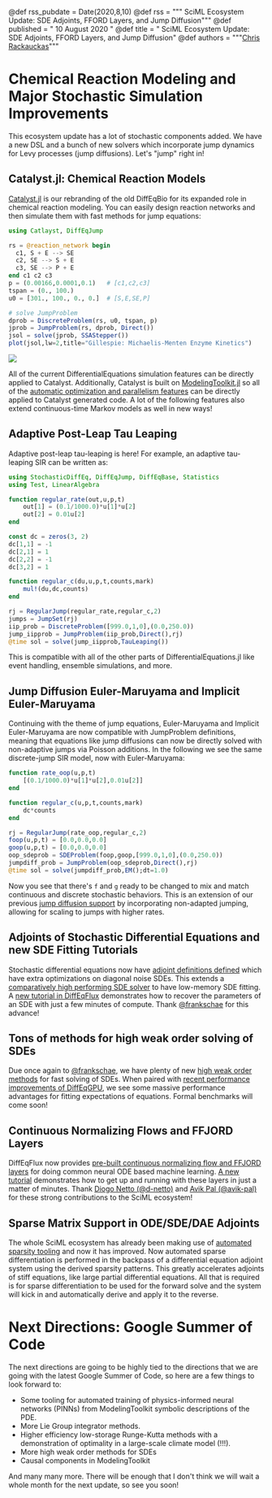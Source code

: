 @def rss_pubdate = Date(2020,8,10)
@def rss = """ SciML Ecosystem Update: SDE Adjoints, FFORD Layers, and Jump Diffusion"""
@def published = " 10 August 2020 "
@def title = " SciML Ecosystem Update: SDE Adjoints, FFORD Layers, and Jump Diffusion"
@def authors = """<a href="https://github.com/ChrisRackauckas">Chris Rackauckas</a>"""

# Chemical Reaction Modeling and Major Stochastic Simulation Improvements

This ecosystem update has a lot of stochastic components added. We have a new
DSL and a bunch of new solvers which incorporate jump dynamics for Levy processes
(jump diffusions). Let's "jump" right in!

## Catalyst.jl: Chemical Reaction Models

[Catalyst.jl](https://catalyst.sciml.ai/dev/) is our rebranding of the old
DiffEqBio for its expanded role in chemical reaction modeling. You can easily
design reaction networks and then simulate them with fast methods for jump
equations:

```julia
using Catlayst, DiffEqJump

rs = @reaction_network begin
  c1, S + E --> SE
  c2, SE --> S + E
  c3, SE --> P + E
end c1 c2 c3
p = (0.00166,0.0001,0.1)   # [c1,c2,c3]
tspan = (0., 100.)
u0 = [301., 100., 0., 0.]  # [S,E,SE,P]

# solve JumpProblem
dprob = DiscreteProblem(rs, u0, tspan, p)
jprob = JumpProblem(rs, dprob, Direct())
jsol = solve(jprob, SSAStepper())
plot(jsol,lw=2,title="Gillespie: Michaelis-Menten Enzyme Kinetics")
```

![](https://user-images.githubusercontent.com/1814174/87864114-3bf9dd00-c932-11ea-83a0-58f38aee8bfb.png)

All of the current DifferentialEquations simulation features can be directly
applied to Catalyst. Additionally, Catalyst is built on [ModelingToolkit.jl](https://mtk.sciml.ai/dev/)
so all of the [automatic optimization and parallelism features](https://youtu.be/UNkXNZZ3hSw)
can be directly applied to Catalyst generated code. A lot of the following
features also extend continuous-time Markov models as well in new ways!

## Adaptive Post-Leap Tau Leaping

Adaptive post-leap tau-leaping is here! For example, an adaptive tau-leaping
SIR can be written as:

```julia
using StochasticDiffEq, DiffEqJump, DiffEqBase, Statistics
using Test, LinearAlgebra

function regular_rate(out,u,p,t)
    out[1] = (0.1/1000.0)*u[1]*u[2]
    out[2] = 0.01u[2]
end

const dc = zeros(3, 2)
dc[1,1] = -1
dc[2,1] = 1
dc[2,2] = -1
dc[3,2] = 1

function regular_c(du,u,p,t,counts,mark)
    mul!(du,dc,counts)
end

rj = RegularJump(regular_rate,regular_c,2)
jumps = JumpSet(rj)
iip_prob = DiscreteProblem([999.0,1,0],(0.0,250.0))
jump_iipprob = JumpProblem(iip_prob,Direct(),rj)
@time sol = solve(jump_iipprob,TauLeaping())
```

This is compatible with all of the other parts of DifferentialEquations.jl like
event handling, ensemble simulations, and more.

## Jump Diffusion Euler-Maruyama and Implicit Euler-Maruyama

Continuing with the theme of jump equations, Euler-Maruyama and Implicit Euler-Maruyama
are now compatible with JumpProblem definitions, meaning that equations like
jump diffusions can now be directly solved with non-adaptive jumps via Poisson
additions. In the following we see the same discrete-jump SIR model, now with
Euler-Maruyama:

```julia
function rate_oop(u,p,t)
    [(0.1/1000.0)*u[1]*u[2],0.01u[2]]
end

function regular_c(u,p,t,counts,mark)
    dc*counts
end

rj = RegularJump(rate_oop,regular_c,2)
foop(u,p,t) = [0.0,0.0,0.0]
goop(u,p,t) = [0.0,0.0,0.0]
oop_sdeprob = SDEProblem(foop,goop,[999.0,1,0],(0.0,250.0))
jumpdiff_prob = JumpProblem(oop_sdeprob,Direct(),rj)
@time sol = solve(jumpdiff_prob,EM();dt=1.0)
```

Now you see that there's `f` and `g` ready to be changed to mix and match
continuous and discrete stochastic behaviors. This is an extension of our
previous [jump diffusion support](https://diffeq.sciml.ai/stable/tutorials/jump_diffusion/)
by incorporating non-adapted jumping, allowing for scaling to jumps with higher
rates.

## Adjoints of Stochastic Differential Equations and new SDE Fitting Tutorials

Stochastic differential equations now have [adjoint definitions defined](https://frankschae.github.io/post/gsoc2020-high-weak-order-solvers-sde-adjoints/)
which have extra optimizations on diagonal noise SDEs. This extends a
[comparatively high performing SDE solver](https://gist.github.com/ChrisRackauckas/6a03e7b151c86b32d74b41af54d495c6)
to have low-memory SDE fitting. A [new tutorial in DiffEqFlux](https://diffeqflux.sciml.ai/dev/examples/optimization_sde/)
demonstrates how to recover the parameters of an SDE with just a few minutes
of compute. Thank [@frankschae](https://github.com/frankschae) for this advance!

## Tons of methods for high weak order solving of SDEs

Due once again to [@frankschae](https://github.com/frankschae), we have plenty
of new [high weak order methods](https://diffeq.sciml.ai/dev/solvers/sde_solve/#High-Weak-Order-Methods-1)
for fast solving of SDEs. When paired with
[recent performance improvements of DiffEqGPU](https://github.com/SciML/DiffEqGPU.jl),
we see some massive performance advantages for fitting expectations of equations.
Formal benchmarks will come soon!

## Continuous Normalizing Flows and FFJORD Layers

DiffEqFlux now provides
[pre-built continuous normalizing flow and FFJORD layers](https://diffeqflux.sciml.ai/dev/layers/CNFLayer/)
for doing common neural ODE based machine learning. [A new tutorial](https://diffeqflux.sciml.ai/dev/examples/normalizing_flows/)
demonstrates how to get up and running with these layers in just a matter of
minutes. Thank [Diogo Netto (@d-netto)](https://github.com/d-netto) and
[Avik Pal (@avik-pal)](https://github.com/avik-pal) for these strong contributions
to the SciML ecosystem!

## Sparse Matrix Support in ODE/SDE/DAE Adjoints

The whole SciML ecosystem has already been making use of
[automated sparsity tooling](https://openreview.net/pdf?id=rJlPdcY38B) and now
it has improved. Now automated sparse differentiation is performed in the
backpass of a differential equation adjoint system using the derived sparsity
patterns. This greatly accelerates adjoints of stiff equations, like large
partial differential equations. All that is required is for sparse differentiation
to be used for the forward solve and the system will kick in and automatically
derive and apply it to the reverse.

# Next Directions: Google Summer of Code

The next directions are going to be highly tied to the directions that
we are going with the latest Google Summer of Code, so here are a few
things to look forward to:

- Some tooling for automated training of physics-informed neural
  networks (PINNs) from ModelingToolkit symbolic descriptions of the
  PDE.
- More Lie Group integrator methods.
- Higher efficiency low-storage Runge-Kutta methods with a demonstration
  of optimality in a large-scale climate model (!!!).
- More high weak order methods for SDEs
- Causal components in ModelingToolkit

And many many more. There will be enough that I don't think we will
wait a whole month for the next update, so see you soon!
